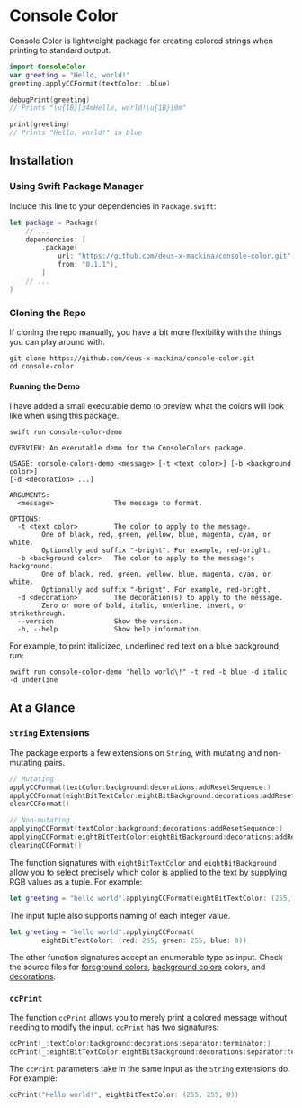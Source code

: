 # Console Color

Console Color is lightweight package for creating colored strings when printing
to standard output.

```swift
import ConsoleColor
var greeting = "Hello, world!"
greeting.applyCCFormat(textColor: .blue)

debugPrint(greeting)
// Prints "\u{1B}[34mHello, world!\u{1B}[0m"

print(greeting)
// Prints "Hello, world!" in blue
```

## Installation

### Using Swift Package Manager

Include this line to your dependencies in `Package.swift`:

```swift
let package = Package(
    // ...
    dependencies: [
        .package(
            url: "https://github.com/deus-x-mackina/console-color.git",
            from: "0.1.1"),
        ]
    // ...
)
```

### Cloning the Repo

If cloning the repo manually, you have a bit more flexibility with the things
you can play around with.

```shell script
git clone https://github.com/deus-x-mackina/console-color.git
cd console-color
```

#### Running the Demo

I have added a small executable demo to preview what the colors will look like
when using this package.

```shell script
swift run console-color-demo
```

```
OVERVIEW: An executable demo for the ConsoleColors package.

USAGE: console-colors-demo <message> [-t <text color>] [-b <background color>]
[-d <decoration> ...]

ARGUMENTS:
  <message>               The message to format.

OPTIONS:
  -t <text color>         The color to apply to the message.
        One of black, red, green, yellow, blue, magenta, cyan, or white.
        Optionally add suffix "-bright". For example, red-bright.
  -b <background color>   The color to apply to the message's background.
        One of black, red, green, yellow, blue, magenta, cyan, or white.
        Optionally add suffix "-bright". For example, red-bright.
  -d <decoration>         The decoration(s) to apply to the message.
        Zero or more of bold, italic, underline, invert, or strikethrough.
  --version               Show the version.
  -h, --help              Show help information.
```

For example, to print italicized, underlined red text on a blue background,
run:

```shell script
swift run console-color-demo "hello world\!" -t red -b blue -d italic -d underline
```

## At a Glance

### `String` Extensions

The package exports a few extensions on `String`, with mutating and non-mutating
pairs.

```swift
// Mutating
applyCCFormat(textColor:background:decorations:addResetSequence:)
applyCCFormat(eightBitTextColor:eightBitBackground:decorations:addResetSequence:)
clearCCFormat()

// Non-mutating
applyingCCFormat(textColor:background:decorations:addResetSequence:)
applyingCCFormat(eightBitTextColor:eightBitBackground:decorations:addResetSequence:)
clearingCCFormat()
```

The function signatures with `eightBitTextColor` and `eightBitBackground` allow
you to select precisely which color is applied to the text by supplying RGB
values as a tuple. For example:

```swift
let greeting = "hello world".applyingCCFormat(eightBitTextColor: (255, 255, 0))
```

The input tuple also supports naming of each integer value.

```swift
let greeting = "hello world".applyingCCFormat(
        eightBitTextColor: (red: 255, green: 255, blue: 0))
```

The other function signatures accept an enumerable type as input. Check the
source files for [foreground colors](Sources/ConsoleColor/ForegroundColor.swift),
[background colors](Sources/ConsoleColor/BackgroundColor.swift) colors, and
[decorations](Sources/ConsoleColor/Decoration.swift).

### `ccPrint`

The function `ccPrint` allows you to merely print a colored message without
needing to modify the input. `ccPrint` has two signatures:

```swift
ccPrint(_:textColor:background:decorations:separator:terminator:)
ccPrint(_:eightBitTextColor:eightBitBackground:decorations:separator:terminator:)
```

The `ccPrint` parameters take in the same input as the `String` extensions do.
For example:

```swift
ccPrint("Hello world!", eightBitTextColor: (255, 255, 0))
```

